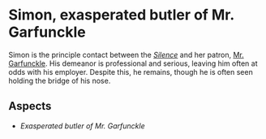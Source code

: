 # Simon, exasperated butler of Mr. Garfunckle
Simon is the principle contact between the [*Silence*](../../Factions/Silence) and her patron, [Mr. Garfunckle](../ArtGarfunckle). His demeanor is professional and serious, leaving him often at odds with his employer. Despite this, he remains, though he is often seen holding the bridge of his nose.

## Aspects
* *Exasperated butler of Mr. Garfunckle*
